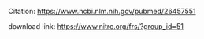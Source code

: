 Citation: 
https://www.ncbi.nlm.nih.gov/pubmed/26457551

download link:
https://www.nitrc.org/frs/?group_id=51